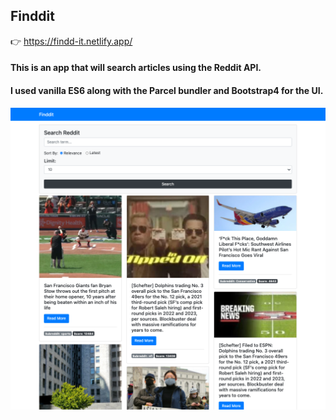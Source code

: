 ## Finddit

 👉  https://findd-it.netlify.app/ 

#### This is an app that will search articles using the Reddit API. 
#### I used vanilla ES6 along with the Parcel bundler and Bootstrap4 for the UI.
 
 ![The home page](https://github.com/Ghenet/Finddit/blob/master/findit.png)
